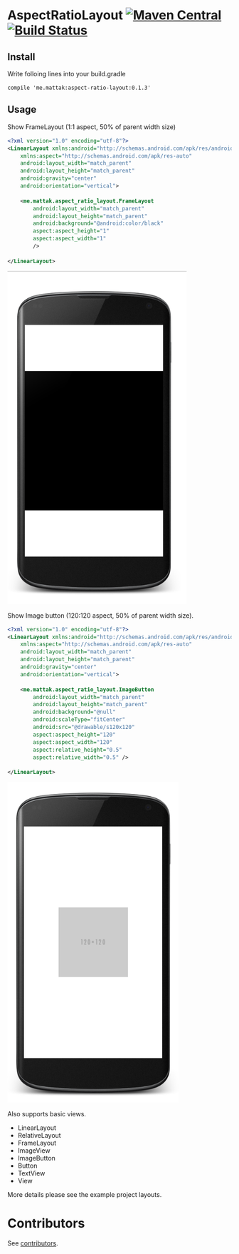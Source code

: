 # AspectRatioLayout [![Maven Central](https://maven-badges.herokuapp.com/maven-central/me.mattak/aspect-ratio-layout/badge.svg)](https://maven-badges.herokuapp.com/maven-central/me.mattak/aspect-ratio-layout) [![Build Status](https://travis-ci.org/mattak/AspectRatioLayout.svg)](https://travis-ci.org/mattak/AspectRatioLayout)

## Install

Write folloing lines into your build.gradle

    compile 'me.mattak:aspect-ratio-layout:0.1.3'

## Usage

Show FrameLayout (1:1 aspect, 50% of parent width size)

```xml
<?xml version="1.0" encoding="utf-8"?>
<LinearLayout xmlns:android="http://schemas.android.com/apk/res/android"
    xmlns:aspect="http://schemas.android.com/apk/res-auto"
    android:layout_width="match_parent"
    android:layout_height="match_parent"
    android:gravity="center"
    android:orientation="vertical">

    <me.mattak.aspect_ratio_layout.FrameLayout
        android:layout_width="match_parent"
        android:layout_height="match_parent"
        android:background="@android:color/black"
        aspect:aspect_height="1"
        aspect:aspect_width="1"
        />

</LinearLayout>
```

![framelayout](./art/framelayout_square.png)

Show Image button (120:120 aspect, 50% of parent width size).

```xml
<?xml version="1.0" encoding="utf-8"?>
<LinearLayout xmlns:android="http://schemas.android.com/apk/res/android"
    xmlns:aspect="http://schemas.android.com/apk/res-auto"
    android:layout_width="match_parent"
    android:layout_height="match_parent"
    android:gravity="center"
    android:orientation="vertical">

    <me.mattak.aspect_ratio_layout.ImageButton
        android:layout_width="match_parent"
        android:layout_height="match_parent"
        android:background="@null"
        android:scaleType="fitCenter"
        android:src="@drawable/s120x120"
        aspect:aspect_height="120"
        aspect:aspect_width="120"
        aspect:relative_height="0.5"
        aspect:relative_width="0.5" />

</LinearLayout>
```

![framelayout](./art/imagebutton_half_square.png)

Also supports basic views.

- LinearLayout
- RelativeLayout
- FrameLayout
- ImageView
- ImageButton
- Button
- TextView
- View

More details please see the example project layouts.

# Contributors

See [contributors](./CONTRIBUTORS.md).
